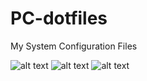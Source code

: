 # PC-dotfiles
My System Configuration Files

![alt text](https://gideonwolfe.com/img/neovim/desktop.png)
![alt text](https://gideonwolfe.com/img/gnuplot/theming/4.png)
![alt text](https://gideonwolfe.com/img/workflow/desktop.png)

